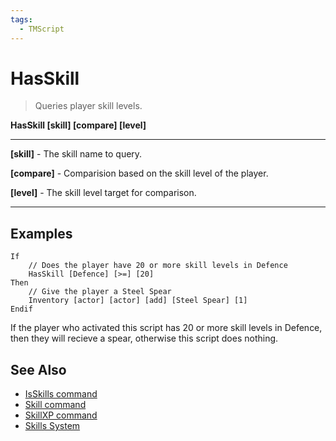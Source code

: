 ```yaml
---
tags:
  - TMScript
---
```


# HasSkill

> Queries player skill levels.

**HasSkill \[skill\] \[compare\] \[level\]**

_____

**\[skill\]** - The skill name to query.

**\[compare\]** - Comparision based on the skill level of the player.

**\[level\]** - The skill level target for comparison.

_____

## Examples

``` title="hasskill-example.txt" linenums="1"
If
    // Does the player have 20 or more skill levels in Defence
    HasSkill [Defence] [>=] [20]
Then
    // Give the player a Steel Spear
    Inventory [actor] [actor] [add] [Steel Spear] [1]
Endif
```

If the player who activated this script has 20 or more skill levels in Defence, then they will recieve a spear, otherwise this script does nothing.

## See Also

* [IsSkills command](/tmscript/commands/query-commands/isskills/)
* [Skill command](/tmscript/commands/skill/)
* [SkillXP command](/tmscript/commands/skillxp/)
* [Skills System](/documentation/skills-system/)
